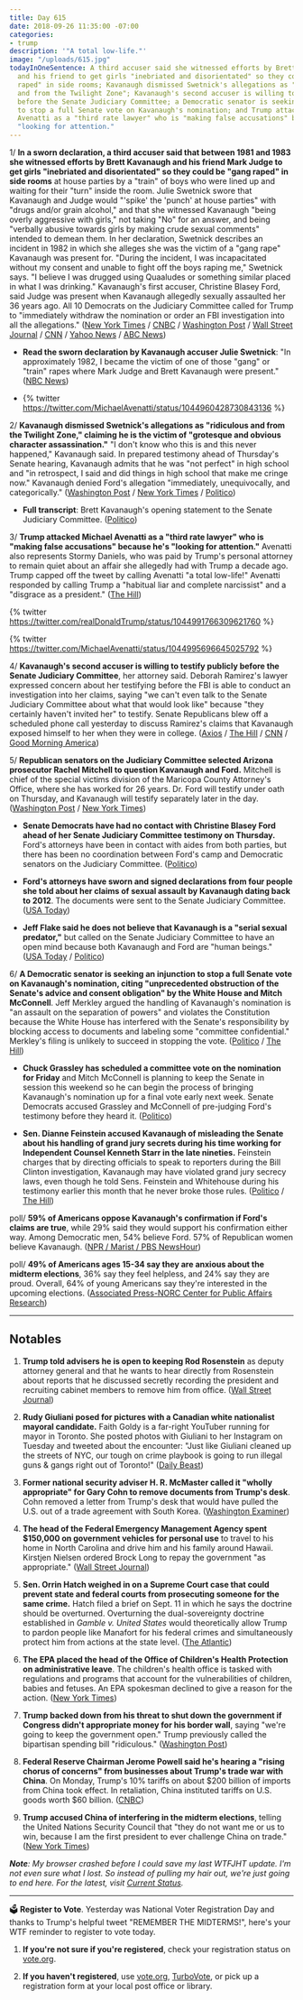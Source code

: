 ```yaml
---
title: Day 615
date: 2018-09-26 11:35:00 -07:00
categories:
- trump
description: '"A total low-life."'
image: "/uploads/615.jpg"
todayInOneSentence: A third accuser said she witnessed efforts by Brett Kavanaugh
  and his friend to get girls "inebriated and disorientated" so they could be "gang
  raped" in side rooms; Kavanaugh dismissed Swetnick's allegations as "ridiculous
  and from the Twilight Zone"; Kavanaugh's second accuser is willing to testify publicly
  before the Senate Judiciary Committee; a Democratic senator is seeking an injunction
  to stop a full Senate vote on Kavanaugh's nomination; and Trump attacked Michael
  Avenatti as a "third rate lawyer" who is "making false accusations" because he's
  "looking for attention."
---
```


1/ **In a sworn declaration, a third accuser said that between 1981 and 1983 she witnessed efforts by Brett Kavanaugh and his friend Mark Judge to get girls "inebriated and disorientated" so they could be "gang raped" in side rooms** at house parties by a "train" of boys who were lined up and waiting for their "turn" inside the room. Julie Swetnick swore that Kavanaugh and Judge would "'spike' the 'punch' at house parties" with "drugs and/or grain alcohol," and that she witnessed Kavanaugh "being overly aggressive with girls," not taking "No" for an answer, and being "verbally abusive towards girls by making crude sexual comments" intended to demean them. In her declaration, Swetnick describes an incident in 1982 in which she alleges she was the victim of a "gang rape" Kavanaugh was present for. "During the incident, I was incapacitated without my consent and unable to fight off the boys raping me," Swetnick says. "I believe I was drugged using Quaaludes or something similar placed in what I was drinking." Kavanaugh's first accuser, Christine Blasey Ford, said Judge was present when Kavanaugh allegedly sexually assaulted her 36 years ago. All 10 Democrats on the Judiciary Committee called for Trump to "immediately withdraw the nomination or order an FBI investigation into all the allegations." ([New York Times](https://www.nytimes.com/2018/09/26/us/politics/julie-swetnick-avenatti-kavenaugh.html) / [CNBC](https://www.cnbc.com/2018/09/26/michael-avenatti-identifies-kavanaugh-accuser-as-julie-swetnick.html) / [Washington Post](https://www.washingtonpost.com/politics/kavanaugh-nomination-trump-calls-nominee-an-absolute-gem-as-tensions-swirl-over-planned-hearing/2018/09/26/df224aea-c190-11e8-97a5-ab1e46bb3bc7_story.html) / [Wall Street Journal](https://www.wsj.com/articles/attorney-avenatti-releases-affidavit-from-woman-describing-kavanaugh-at-parties-in-1980s-1537974634) / [CNN](https://www.cnn.com/2018/09/26/politics/julie-swetnick-allegation-kavanaugh/index.html) / [Yahoo News](https://www.yahoo.com/news/julie-swetnick-revealed-michael-avenatti-145917533.html) / [ABC News](https://www.cbsnews.com/news/kavanaugh-accuser-michael-avenatti-reveals-julie-swetnick-today-2018-09-26/))

* **Read the sworn declaration by Kavanaugh accuser Julie Swetnick**: "In approximately 1982, I became the victim of one of those "gang" or "train" rapes where Mark Judge and Brett Kavanaugh were present." ([NBC News](https://www.nbcnews.com/politics/supreme-court/read-sworn-declaration-kavanaugh-accuser-julie-swetnick-n913336))

* {% twitter https://twitter.com/MichaelAvenatti/status/1044960428730843136 %}

2/ **Kavanaugh dismissed Swetnick's allegations as "ridiculous and from the Twilight Zone," claiming he is the victim of "grotesque and obvious character assassination."** "I don't know who this is and this never happened," Kavanaugh said. In prepared testimony ahead of Thursday's Senate hearing, Kavanaugh admits that he was "not perfect" in high school and "in retrospect, I said and did things in high school that make me cringe now." Kavanaugh denied Ford's allegation "immediately, unequivocally, and categorically." ([Washington Post](https://www.washingtonpost.com/politics/kavanaugh-nomination-trump-calls-nominee-an-absolute-gem-as-tensions-swirl-over-planned-hearing/2018/09/26/df224aea-c190-11e8-97a5-ab1e46bb3bc7_story.html) / [New York Times](https://www.nytimes.com/2018/09/26/us/politics/kavanaugh-calendar.html) / [Politico](https://www.politico.com/story/2018/09/26/jockeying-over-evidence-kavanaugh-hearing-842711))

* **Full transcript**: Brett Kavanaugh's opening statement to the Senate Judiciary Committee. ([Politico](https://www.politico.com/story/2018/09/26/kavanaugh-testimony-transcript-843105))

3/ **Trump attacked Michael Avenatti as a "third rate lawyer" who is "making false accusations" because he's "looking for attention."** Avenatti also represents Stormy Daniels, who was paid by Trump's personal attorney to remain quiet about an affair she allegedly had with Trump a decade ago. Trump capped off the tweet by calling Avenatti "a total low-life!" Avenatti responded by calling Trump a "habitual liar and complete narcissist" and a "disgrace as a president." ([The Hill](https://thehill.com/homenews/administration/408533-trump-blasts-avenatti-as-low-life-and-third-rate-lawyer))

{% twitter https://twitter.com/realDonaldTrump/status/1044991766309621760 %}

{% twitter https://twitter.com/MichaelAvenatti/status/1044995696645025792 %}

4/ **Kavanaugh's second accuser is willing to testify publicly before the Senate Judiciary Committee**, her attorney said. Deborah Ramirez's lawyer expressed concern about her testifying before the FBI is able to conduct an investigation into her claims, saying "we can't even talk to the Senate Judiciary Committee about what that would look like" because "they certainly haven't invited her" to testify. Senate Republicans blew off a scheduled phone call yesterday to discuss Ramirez's claims that Kavanaugh exposed himself to her when they were in college. ([Axios](https://www.axios.com/kavanaugh-second-accuser-testify-before-congress-13090991-a32c-4949-92e3-3613f37edf66.html) / [The Hill](https://thehill.com/blogs/blog-briefing-room/408446-second-kavanaugh-accuser-willing-to-testify-lawyer-says) / [CNN](https://www.cnn.com/2018/09/25/politics/deborah-ramirez-attorney-kavanaugh-cnntv/index.html) / [Good Morning America](https://www.yahoo.com/gma/2nd-brett-kavanaugh-accuser-certain-alleged-encounter-her-113804221--abc-news-topstories.html))

5/ **Republican senators on the Judiciary Committee selected Arizona prosecutor Rachel Mitchell to question Kavanaugh and Ford.** Mitchell is chief of the special victims division of the Maricopa County Attorney's Office, where she has worked for 26 years. Dr. Ford will testify under oath on Thursday, and Kavanaugh will testify separately later in the day. ([Washington Post](https://www.washingtonpost.com/powerpost/arizona-prosecutor-rachel-mitchell-emerges-as-gop-choice-to-question-kavanaugh-and-accuser-at-hearing/2018/09/25/47964afa-c0ff-11e8-9005-5104e9616c21_story.html?utm_term=.301ddb07c14f) / [New York Times](https://www.nytimes.com/2018/09/26/us/rachel-mitchell-bio-facts.html))

* **Senate Democrats have had no contact with Christine Blasey Ford ahead of her Senate Judiciary Committee testimony on Thursday.** Ford's attorneys have been in contact with aides from both parties, but there has been no coordination between Ford's camp and Democratic senators on the Judiciary Committee. ([Politico](https://www.politico.com/story/2018/09/26/kavanaugh-christine-blasey-ford-hearing-democrats-841955))

* **Ford's attorneys have sworn and signed declarations from four people she told about her claims of sexual assault by Kavanaugh dating back to 2012**. The documents were sent to the Senate Judiciary Committee. ([USA Today](https://www.usatoday.com/story/news/2018/09/26/brett-kavanaugh-christine-blasey-ford-told-four-people-sexual-assault-claims/1429270002/))

* **Jeff Flake said he does not believe that Kavanaugh is a "serial sexual predator,"** but called on the Senate Judiciary Committee to have an open mind because both Kavanaugh and Ford are "human beings." ([USA Today](https://www.usatoday.com/story/news/politics/2018/09/26/sen-jeff-flake-asks-senators-have-open-mind-kavanaugh-hearing/1432931002/) / [Politico](https://www.politico.com/story/2018/09/26/flake-committee-kavanaugh-843579))

6/ **A Democratic senator is seeking an injunction to stop a full Senate vote on Kavanaugh's nomination, citing "unprecedented obstruction of the Senate's advice and consent obligation" by the White House and Mitch McConnell**. Jeff Merkley argued the handling of Kavanaugh's nomination is "an assault on the separation of powers" and violates the Constitution because the White House has interfered with the Senate's responsibility by blocking access to documents and labeling some "committee confidential." Merkley's filing is unlikely to succeed in stopping the vote. ([Politico](https://www.politico.com/story/2018/09/26/merkley-injunction-stop-kavanaugh-vote-843080) / [The Hill](https://thehill.com/homenews/senate/408536-dem-senator-filing-lawsuit-to-block-kavanaugh-vote))

* **Chuck Grassley has scheduled a committee vote on the nomination for Friday** and Mitch McConnell is planning to keep the Senate in session this weekend so he can begin the process of bringing Kavanaugh's nomination up for a final vote early next week. Senate Democrats accused Grassley and McConnell of pre-judging Ford's testimony before they heard it. ([Politico](https://www.politico.com/story/2018/09/26/jockeying-over-evidence-kavanaugh-hearing-842711))

* **Sen. Dianne Feinstein accused Kavanaugh of misleading the Senate about his handling of grand jury secrets during his time working for Independent Counsel Kenneth Starr in the late nineties.** Feinstein charges that by directing officials to speak to reporters during the Bill Clinton investigation, Kavanaugh may have violated grand jury secrecy laws, even though he told Sens. Feinstein and Whitehouse during his testimony earlier this month that he never broke those rules. ([Politico](https://www.politico.com/story/2018/09/26/kavanaugh-confirmation-starr-vince-foster-842530) / [The Hill](https://thehill.com/homenews/senate/408458-feinstein-accuses-kavanaugh-of-misleading-senate-about-handling-of-grand-jury))

poll/ **59% of Americans oppose Kavanaugh's confirmation if Ford's claims are true**, while 29% said they would support his confirmation either way. Among Democratic men, 54% believe Ford. 57% of Republican women believe Kavanaugh. ([NPR / Marist / PBS NewsHour](https://www.pbs.org/newshour/nation/majority-of-americans-oppose-kavanaugh-nomination-if-fords-allegation-is-true-poll-says))

poll/ **49% of Americans ages 15-34 say they are anxious about the midterm elections**, 36% say they feel helpless, and 24% say they are proud. Overall, 64% of young Americans say they're interested in the upcoming elections. ([Associated Press-NORC Center for Public Affairs Research](http://www.apnorc.org/projects/Pages/MTVAP-NORC-Young-People%E2%80%99s-Interest,-and-Anxieties,-over-the-Midterms-Increase-as-the-Election-Nears.aspx))

---

## Notables

1. **Trump told advisers he is open to keeping Rod Rosenstein** as deputy attorney general and that he wants to hear directly from Rosenstein about reports that he discussed secretly recording the president and recruiting cabinet members to remove him from office. ([Wall Street Journal](https://www.wsj.com/articles/trump-considers-keeping-rosenstein-on-advisers-say-1537916937))

2. **Rudy Giuliani posed for pictures with a Canadian white nationalist mayoral candidate.** Faith Goldy is a far-right YouTuber running for mayor in Toronto. She posted photos with Giuliani to her Instagram on Tuesday and tweeted about the encounter: "Just like Giuliani cleaned up the streets of NYC, our tough on crime playbook is going to run illegal guns & gangs right out of Toronto!" ([Daily Beast](https://www.thedailybeast.com/rudy-giuliani-photographed-with-white-nationalist-mayoral-candidate))

3. **Former national security adviser H. R. McMaster called it "wholly appropriate" for Gary Cohn to remove documents from Trump's desk**. Cohn removed a letter from Trump's desk that would have pulled the U.S. out of a trade agreement with South Korea. ([Washington Examiner](https://www.washingtonexaminer.com/news/hr-mcmaster-wholly-appropriate-for-gary-cohn-to-remove-letter-from-trumps-desk))

4. **The head of the Federal Emergency Management Agency spent $150,000 on government vehicles for personal use** to travel to his home in North Carolina and drive him and his family around Hawaii. Kirstjen Nielsen ordered Brock Long to repay the government "as appropriate." ([Wall Street Journal](https://www.wsj.com/articles/fema-chief-brock-longs-unauthorized-travel-cost-government-151-000-inspector-general-report-shows-1537922908))

5. **Sen. Orrin Hatch weighed in on a Supreme Court case that could prevent state and federal courts from prosecuting someone for the same crime.** Hatch filed a brief on Sept. 11 in which he says the doctrine should be overturned. Overturning the dual-sovereignty doctrine established in *Gamble v. United States* would theoretically allow Trump to pardon people like Manafort for his federal crimes and simultaneously protect him from actions at the state level. ([The Atlantic](https://www.theatlantic.com/politics/archive/2018/09/trump-pardon-orrin-hatch-supreme-court/571285/?utm_source=twb))

6. **The EPA placed the head of the Office of Children's Health Protection on administrative leave**. The children's health office is tasked with regulations and programs that account for the vulnerabilities of children, babies and fetuses. An EPA spokesman declined to give a reason for the action. ([New York Times](https://www.nytimes.com/2018/09/26/climate/epa-etzel-children-health-program.html))

7. **Trump backed down from his threat to shut down the government if Congress didn't appropriate money for his border wall**, saying "we're going to keep the government open." Trump previously called the bipartisan spending bill "ridiculous." ([Washington Post](https://www.washingtonpost.com/business/economy/ryan-says-trump-has-promised-to-sign-spending-bill-averting-shutdown/2018/09/26/da41bb40-c19b-11e8-a1f0-a4051b6ad114_story.html))

8. **Federal Reserve Chairman Jerome Powell said he's hearing a "rising chorus of concerns" from businesses about Trump's trade war with China**. On Monday, Trump's 10% tariffs on about $200 billion of imports from China took effect. In retaliation, China instituted tariffs on U.S. goods worth $60 billion. ([CNBC](https://www.cnbc.com/2018/09/26/fed-chair-powell.html))

9. **Trump accused China of interfering in the midterm elections**, telling the United Nations Security Council that "they do not want me or us to win, because I am the first president to ever challenge China on trade." ([New York Times](https://www.nytimes.com/2018/09/26/world/asia/trump-china-election.html))

***Note**: My browser crashed before I could save my last WTFJHT update. I'm not even sure what I lost. So instead of pulling my hair out, we're just going to end here. For the latest, visit [Current Status](https://currentstatus.io/).*

---

🗳 **Register to Vote**. Yesterday was National Voter Registration Day and thanks to Trump's helpful tweet "REMEMBER THE MIDTERMS!", here's your WTF reminder to register to vote today.

1. **If you're not sure if you're registered**, check your registration status on [vote.org](https://www.vote.org/am-i-registered-to-vote/).

2. **If you haven't registered**, use [vote.org](https://www.vote.org/register-to-vote/), [TurboVote](https://turbovote.org/), or pick up a registration form at your local post office or library. 
